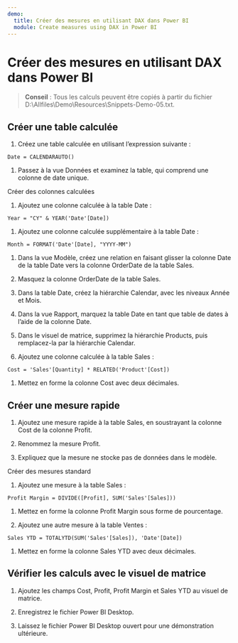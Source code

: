 ```yaml
---
demo:
  title: Créer des mesures en utilisant DAX dans Power BI
  module: Create measures using DAX in Power BI
---
```

# Créer des mesures en utilisant DAX dans Power BI

> **Conseil** : Tous les calculs peuvent être copiés à partir du fichier D:\Allfiles\Demo\Resources\Snippets-Demo-05.txt.

## Créer une table calculée

1. Créez une table calculée en utilisant l’expression suivante :

```dax
Date = CALENDARAUTO()
```

1. Passez à la vue Données et examinez la table, qui comprend une colonne de date unique.

Créer des colonnes calculées

1. Ajoutez une colonne calculée à la table Date :

```dax
Year = "CY" & YEAR('Date'[Date])
```

1. Ajoutez une colonne calculée supplémentaire à la table Date :

```dax
Month = FORMAT('Date'[Date], "YYYY-MM")
```

1. Dans la vue Modèle, créez une relation en faisant glisser la colonne Date de la table Date vers la colonne OrderDate de la table Sales.

1. Masquez la colonne OrderDate de la table Sales.

1. Dans la table Date, créez la hiérarchie Calendar, avec les niveaux Année et Mois.

1. Dans la vue Rapport, marquez la table Date en tant que table de dates à l’aide de la colonne Date.

1. Dans le visuel de matrice, supprimez la hiérarchie Products, puis remplacez-la par la hiérarchie Calendar.

1. Ajoutez une colonne calculée à la table Sales :

```dax
Cost = 'Sales'[Quantity] * RELATED('Product'[Cost])
```

1. Mettez en forme la colonne Cost avec deux décimales.

## Créer une mesure rapide

1. Ajoutez une mesure rapide à la table Sales, en soustrayant la colonne Cost de la colonne Profit.

1. Renommez la mesure Profit.

1. Expliquez que la mesure ne stocke pas de données dans le modèle.

Créer des mesures standard

1. Ajoutez une mesure à la table Sales :

```dax
Profit Margin = DIVIDE([Profit], SUM('Sales'[Sales]))
```

1. Mettez en forme la colonne Profit Margin sous forme de pourcentage.

1. Ajoutez une autre mesure à la table Ventes :

```dax
Sales YTD = TOTALYTD(SUM('Sales'[Sales]), 'Date'[Date])
```

1. Mettez en forme la colonne Sales YTD avec deux décimales.

## Vérifier les calculs avec le visuel de matrice

1. Ajoutez les champs Cost, Profit, Profit Margin et Sales YTD au visuel de matrice.

1. Enregistrez le fichier Power BI Desktop.

1. Laissez le fichier Power BI Desktop ouvert pour une démonstration ultérieure.
